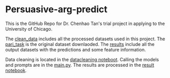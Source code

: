# Persuasive-arg-predict
This is the GitHub Repo for Dr. Chenhao Tan's trial project in applying to the University of Chicago. 

The [clean_data](./clean_data/) includes all the processed datasets used in this project. The [pari_task](./pair_task/) is the original dataset downlaoded. The [results](./results) include all the output datasets with the predictions and some feature information. 

Data cleaning is located in the [datacleaning noteboot](./datacleaning.ipynb). Calling the models and prompts are in the [main.py](./main.py). The results are processed in the [result notebook](./result.ipynb).
